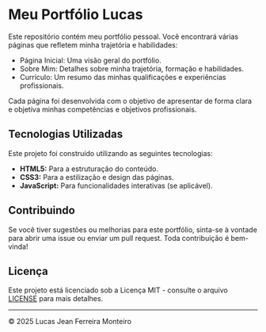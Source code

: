 # Meu Portfólio Lucas

Este repositório contém meu portfólio pessoal. Você encontrará várias páginas que refletem minha trajetória e habilidades:

- Página Inicial: Uma visão geral do portfólio.
- Sobre Mim: Detalhes sobre minha trajetória, formação e habilidades.
- Currículo: Um resumo das minhas qualificações e experiências profissionais.

Cada página foi desenvolvida com o objetivo de apresentar de forma clara e objetiva minhas competências e objetivos profissionais.

## Tecnologias Utilizadas

Este projeto foi construído utilizando as seguintes tecnologias:

- **HTML5:** Para a estruturação do conteúdo.
- **CSS3:** Para a estilização e design das páginas.
- **JavaScript:** Para funcionalidades interativas (se aplicável).

## Contribuindo

Se você tiver sugestões ou melhorias para este portfólio, sinta-se à vontade para abrir uma issue ou enviar um pull request. Toda contribuição é bem-vinda!

## Licença

Este projeto está licenciado sob a Licença MIT - consulte o arquivo [LICENSE](LICENSE) para mais detalhes.

---

© 2025 Lucas Jean Ferreira Monteiro
